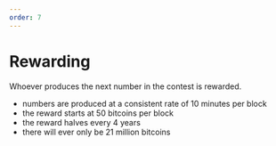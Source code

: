 ```yaml
---
order: 7
---
```


# Rewarding

Whoever produces the next number in the contest is rewarded.

- numbers are produced at a consistent rate of 10 minutes per block
- the reward starts at 50 bitcoins per block
- the reward halves every 4 years
- there will ever only be 21 million bitcoins